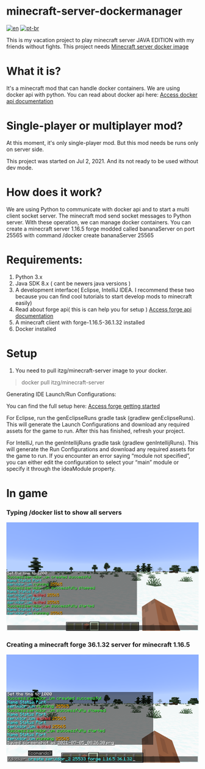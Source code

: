# minecraft-server-dockermanager
[![en](https://img.shields.io/badge/lang-en-red.svg)](https://github.com/brutalzinn/minecraft-server-dockermanager/blob/master/README.md)
[![pt-br](https://img.shields.io/badge/lang-pt--br-green.svg)](https://github.com/brutalzinn/minecraft-server-dockermanager/blob/master/README.pt.md)

This is my vacation project to play minecraft server JAVA EDITION with my friends without fights.
This project needs [Minecraft server docker image](https://github.com/itzg/docker-minecraft-server)
# What it is?

It's a minecraft mod that can handle docker containers. We are using docker api with python. You can read about docker api here: [Access docker api documentation](https://docs.docker.com/engine/api/sdk/)

# Single-player or multiplayer mod?

At this moment, it's only single-player mod. But this mod needs be runs only on server side.

This project was started on Jul 2, 2021. And its not ready to be used without dev mode.

# How does it work?

We are using Python to communicate with docker api and to start a multi client socket server. The minecraft mod send socket messages to Python server.
With these operation, we can manage docker containers. You can create a minecraft server 1.16.5 forge modded called bananaServer on port 25565
with command /docker create bananaServer 25565

# Requirements:

1. Python 3.x
2. Java SDK 8.x ( cant be newers java versions )
3. A development interface( Eclipse, IntelliJ IDEA. I recommend these two because you can find cool tutorials to start develop mods to minecraft easily)
4. Read about forge api( this is can help you for setup )  [Access forge api documentation](https://mcforge.readthedocs.io/en/latest/gettingstarted/#building-and-testing-your-mod)
5. A minecraft client with forge-1.16.5-36.1.32 installed
6. Docker installed

# Setup

1. You need to pull itzg/minecraft-server image to your docker.
> docker pull itzg/minecraft-server

Generating IDE Launch/Run Configurations:

You can find the full setup here: [Access forge getting started](https://mcforge.readthedocs.io/en/latest/gettingstarted/#building-and-testing-your-mod)

For Eclipse, run the genEclipseRuns gradle task (gradlew genEclipseRuns). This will generate the Launch Configurations and download any required assets for the game to run. After this has finished, refresh your project.

For IntelliJ, run the genIntellijRuns gradle task (gradlew genIntellijRuns). This will generate the Run Configurations and download any required assets for the game to run. If you encounter an error saying “module not specified”, you can either edit the configuration to select your “main” module or specify it through the ideaModule property.


# In game

### Typing /docker list to show all servers
![Print 1](https://raw.githubusercontent.com/brutalzinn/minecraft-server-dockermanager/master/print1.png)
### Creating a minecraft forge 36.1.32 server for minecraft 1.16.5
![Print 2](https://raw.githubusercontent.com/brutalzinn/minecraft-server-dockermanager/master/print2.png)
